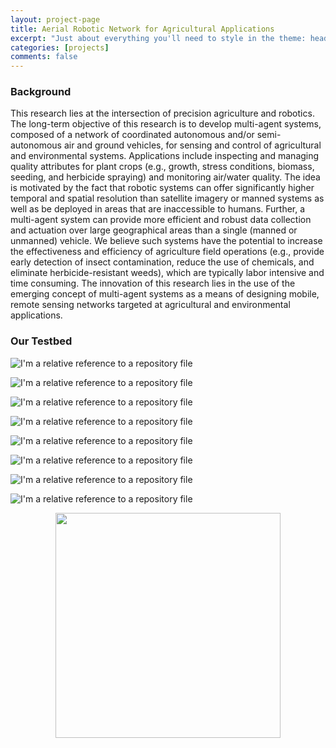 ```yaml
---
layout: project-page
title: Aerial Robotic Network for Agricultural Applications
excerpt: "Just about everything you'll need to style in the theme: headings, paragraphs, blockquotes, tables, code blocks, and more."
categories: [projects]
comments: false
---
```


### Background

This research lies at the intersection of precision agriculture and robotics. The long-term objective of this research is to develop multi-agent systems, composed of a network of coordinated autonomous and/or semi-autonomous air and ground vehicles, for sensing and control of agricultural and environmental systems. Applications include inspecting and managing quality attributes for plant crops (e.g., growth, stress conditions, biomass, seeding, and herbicide spraying) and monitoring air/water quality. The idea is motivated by the fact that robotic systems can offer significantly higher temporal and spatial resolution than satellite imagery or manned systems as well as be deployed in areas that are inaccessible to humans. Further, a multi-agent system can provide more efficient and robust data collection and actuation over large geographical areas than a single (manned or unmanned) vehicle. We believe such systems have the potential to increase the effectiveness and efficiency of agriculture field operations (e.g., provide early detection of insect contamination, reduce the use of chemicals, and eliminate herbicide-resistant weeds), which are typically labor intensive and time consuming. The innovation of this research lies in the use of the emerging concept of multi-agent systems as a means of designing mobile, remote sensing networks targeted at agricultural and environmental applications.

### Our Testbed

![I'm a relative reference to a repository file](../../Pics/agriculture_robotic/DSC_3056.jpg)

![I'm a relative reference to a repository file](../../Pics/agriculture_robotic/Electronics.png)

![I'm a relative reference to a repository file](../../Pics/agriculture_robotic/XBee_Centralized.png)

![I'm a relative reference to a repository file](../../Pics/agriculture_robotic/XBee_Decentralized.png)

![I'm a relative reference to a repository file](../../Pics/agriculture_robotic/ATFL_Config1.png)

![I'm a relative reference to a repository file](../../Pics/agriculture_robotic/QTGCS1.png)

![I'm a relative reference to a repository file](../../Pics/agriculture_robotic/QTGCS2.png)

![I'm a relative reference to a repository file](../../Pics/agriculture_robotic/QTGCS_Config1.png)

<img style="display:block; margin-left: auto; margin-right: auto;" src="../../Pics/agriculture_robotic/cellphoneapp.jpg" width="360">
